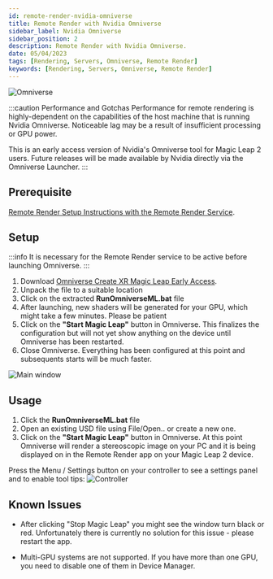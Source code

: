 ```yaml
---
id: remote-render-nvidia-omniverse
title: Remote Render with Nvidia Omniverse
sidebar_label: Nvidia Omniverse
sidebar_position: 2
description: Remote Render with Nvidia Omniverse.
date: 05/04/2023
tags: [Rendering, Servers, Omniverse, Remote Render]
keywords: [Rendering, Servers, Omniverse, Remote Render]
---
```


![Omniverse](/img/omniverse/car.webp)

:::caution Performance and Gotchas
Performance for remote rendering is highly-dependent on the capabilities of the host machine that is running Nvidia Omniverse. Noticeable lag may be a result of insufficient processing or GPU power.

This is an early access version of Nvidia's Omniverse tool for Magic Leap 2 users. Future releases will be made available by Nvidia directly via the Omniverse Launcher.
:::

## Prerequisite

[Remote Render Setup Instructions with the Remote Render Service](/docs/guides/remote-render/remote-render).


## Setup
:::info
It is necessary for the Remote Render service to be active before launching Omniverse.
:::

1. Download [Omniverse Create XR Magic Leap Early Access](https://ml2-developer.magicleap.com/downloads).
1. Unpack the file to a suitable location
1. Click on the extracted **RunOmniverseML.bat** file
1. After launching, new shaders will be generated for your GPU, which might take a few minutes. Please be patient
1. Click on the **"Start Magic Leap"** button in Omniverse. This finalizes the configuration but will not yet show anything on the device until Omniverse has been restarted.
1. Close Omniverse. Everything has been configured at this point and subsequents starts will be much faster.

![Main window](/img/omniverse/main.png)

## Usage
1. Click the **RunOmniverseML.bat** file
1. Open an existing USD file using File/Open.. or create a new one.
1. Click on the **"Start Magic Leap"** button in Omniverse. At this point Omniverse will render a stereoscopic image on your PC and it is being displayed on in the Remote Render app on your Magic Leap 2 device.

Press the Menu / Settings button on your controller to see a settings panel and to enable tool tips:
![Controller](/img/omniverse/controller.png)


## Known Issues
* After clicking "Stop Magic Leap" you might see the window turn black or red. Unfortunately there is currently no solution for this issue - please restart the app.

* Multi-GPU systems are not supported. If you have more than one GPU, you need to disable one of them in Device Manager.
